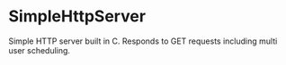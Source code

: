 # SimpleHttpServer
Simple HTTP server built in C. Responds to GET requests including multi user scheduling.
